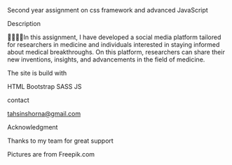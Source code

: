 Second year assignment on css framework and advanced JavaScript


Description


👩‍🔬👨‍🔬In this assignment, I have developed a social media platform tailored for researchers in medicine and individuals interested in staying informed about medical breakthroughs. On this platform, researchers can share their new inventions, insights, and advancements in the field of medicine.

The site is build with


HTML
Bootstrap 
SASS
JS


contact

tahsinshorna@gmail.com

Acknowledgment

Thanks to my team for great support

Pictures are from
Freepik.com


